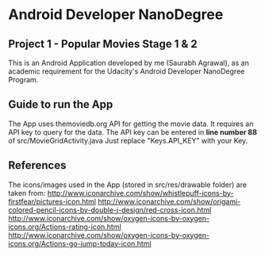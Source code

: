 # Android Developer NanoDegree

## Project 1 - Popular Movies Stage 1 & 2

This is an Android Application developed by me (Saurabh Agrawal), as an 
academic requirement for the Udacity's Android Developer NanoDegree Program.

## Guide to run the App

The App uses themoviedb.org API for getting the movie data. It requires an API key to 
query for the data.
The API key can be entered in <b> line number 88 </b> of src/MovieGridActivity.java
Just replace "Keys.API_KEY" with your Key.

## References

The icons/images used in the App (stored in src/res/drawable folder) are taken from:
http://www.iconarchive.com/show/whistlepuff-icons-by-firstfear/pictures-icon.html
http://www.iconarchive.com/show/origami-colored-pencil-icons-by-double-j-design/red-cross-icon.html
http://www.iconarchive.com/show/oxygen-icons-by-oxygen-icons.org/Actions-rating-icon.html
http://www.iconarchive.com/show/oxygen-icons-by-oxygen-icons.org/Actions-go-jump-today-icon.html
